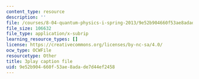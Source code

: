 ```yaml
---
content_type: resource
description: ''
file: /courses/8-04-quantum-physics-i-spring-2013/9e52b904660f53ae8adade7d44ef2458_Uk5DUtHY7LM.vtt
file_size: 106632
file_type: application/x-subrip
learning_resource_types: []
license: https://creativecommons.org/licenses/by-nc-sa/4.0/
ocw_type: OCWFile
resourcetype: Other
title: 3play caption file
uid: 9e52b904-660f-53ae-8ada-de7d44ef2458
---
```


